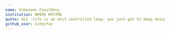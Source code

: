 ```yaml
---
name: Schezeen Fazulbhoy
institution: NMIMS MPSTME
quote: do{ ~life is an exit controlled loop, you just got to keep doing!
github_user: schezfaz
---
```

